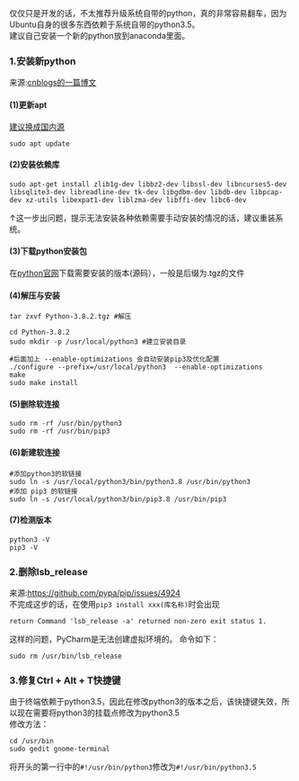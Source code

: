 仅仅只是开发的话，不太推荐升级系统自带的python，真的非常容易翻车，因为Ubuntu自身的很多东西依赖于系统自带的python3.5。<br />
建议自己安装一个新的python放到anaconda里面。
### 1.安装新python
来源:[cnblogs的一篇博文](https://www.cnblogs.com/jsdy/p/12694908.html)
#### (1)更新apt
[建议换成国内源](https://github.com/meisa233/Working_Notes/blob/main/Latest_apt_sources_in_China.md)
```
sudo apt update
```
#### (2)安装依赖库
```
sudo apt-get install zlib1g-dev libbz2-dev libssl-dev libncurses5-dev libsqlite3-dev libreadline-dev tk-dev libgdbm-dev libdb-dev libpcap-dev xz-utils libexpat1-dev liblzma-dev libffi-dev libc6-dev
```
↑这一步出问题，提示无法安装各种依赖需要手动安装的情况的话，建议重装系统。
#### (3)下载python安装包
在[python官网](https://www.python.org/downloads/)下载需要安装的版本(源码），一般是后缀为.tgz的文件
#### (4)解压与安装
```
tar zxvf Python-3.8.2.tgz #解压
```
```
cd Python-3.8.2
sudo mkdir -p /usr/local/python3 #建立安装目录

#后面加上 --enable-optimizations 会自动安装pip3及优化配置
./configure --prefix=/usr/local/python3  --enable-optimizations
make
sudo make install
```
#### (5)删除软连接
```
sudo rm -rf /usr/bin/python3
sudo rm -rf /usr/bin/pip3
```
#### (6)新建软连接
```
#添加python3的软链接
sudo ln -s /usr/local/python3/bin/python3.8 /usr/bin/python3
#添加 pip3 的软链接
sudo ln -s /usr/local/python3/bin/pip3.8 /usr/bin/pip3
```
#### (7)检测版本
```
python3 -V
pip3 -V
```
### 2.删除lsb_release
来源:https://github.com/pypa/pip/issues/4924<br />
不完成这步的话，在使用```pip3 install xxx(库名称)```时会出现
```
return Command 'lsb_release -a' returned non-zero exit status 1.
```
这样的问题，PyCharm是无法创建虚拟环境的。
命令如下：
```
sudo rm /usr/bin/lsb_release
```
### 3.修复Ctrl + Alt + T快捷键
由于终端依赖于python3.5，因此在修改python3的版本之后，该快捷键失效，所以现在需要将python3的挂载点修改为python3.5<br />
修改方法：
```
cd /usr/bin
sudo gedit gnome-terminal
```
将开头的第一行中的```#!/usr/bin/python3```修改为```#!/usr/bin/python3.5```
